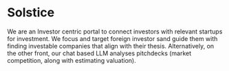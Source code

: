 # Solstice
We are an Investor centric portal to connect investors with relevant startups for investment. We focus and target foreign investor sand guide them with finding investable companies that align with their thesis. Alternatively, on the other front, our chat based LLM analyses pitchdecks (market competition, along with estimating valuation).
